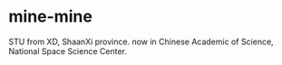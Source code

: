 # mine-mine
STU from XD, ShaanXi province.
now in Chinese Academic of Science, National Space Science Center.
